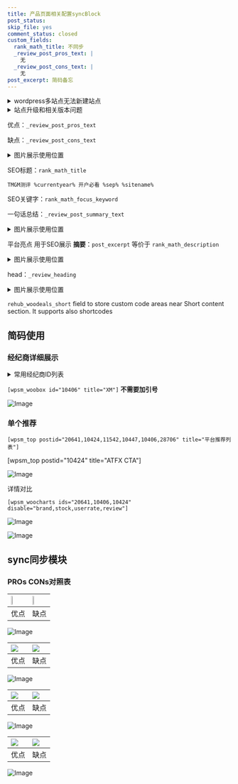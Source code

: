 ```yaml
---
title: 产品页面相关配置syncBlock
post_status: 
skip_file: yes
comment_status: closed
custom_fields:
  rank_math_title: 不同步
  _review_post_pros_text: |
    无
  _review_post_cons_text: |
    无
post_excerpt: 简码备忘
---
```

<details><summary>wordpress多站点无法新建站点</summary>

<li>和报错需要清理cookies一样的原因</li>
<li>wp-config.php里面<code>define( 'SUBDOMAIN_INSTALL', false );//子域名安装</code></li>
<li>新建子站点是用<code>define( 'SUBDOMAIN_INSTALL', true);//子域名安装</code> 完成以后，改成<code>false</code></li>
</details>

<details><summary>站点升级和相关版本问题</summary>

<p>wordpress：5.9.9
woocommerce：7.5.1
出现问题的地方：主题选项里面>><strong>Product layout >>compact style</strong></p>
<p>如何出现没有用过的字段 导致无法保存。先导出配置 然后进行修改，后面再次恢复即可。</p>
<p>出现部分字段无法显示时，需要返回默认布局后，对产品进行保存就好了。</p>
<p></p>
</details>

优点：`_review_post_pros_text`

缺点：`_review_post_cons_text`

<details><summary>图片展示使用位置</summary>

<img src="https://prod-files-secure.s3.us-west-2.amazonaws.com/39ed1227-6d7d-4570-be36-9ccd4a2c4241/f51d3d83-55d4-4bdf-9604-f37ec77ab556/Untitled.png?X-Amz-Algorithm=AWS4-HMAC-SHA256&X-Amz-Content-Sha256=UNSIGNED-PAYLOAD&X-Amz-Credential=ASIAZI2LB4665EZZFULW%2F20250223%2Fus-west-2%2Fs3%2Faws4_request&X-Amz-Date=20250223T225524Z&X-Amz-Expires=3600&X-Amz-Security-Token=IQoJb3JpZ2luX2VjEOb%2F%2F%2F%2F%2F%2F%2F%2F%2F%2FwEaCXVzLXdlc3QtMiJGMEQCIF5bcExA0dx%2BdXV%2BbYZieYu8%2FR4Bry%2BNkz0du1qXgq03AiA7Suta%2B0gx%2F0f6hmsO5kTPLwc7xI1k1zsUi4gKspaz1Cr%2FAwgfEAAaDDYzNzQyMzE4MzgwNSIMZbUdtgv3MyS0aKFkKtwDHsQ3t%2Bo36Sp%2B%2BzR5iP1xOy6dV8ErvY2fshZlLcoitp2YQUVrDMdjhfI9md4C4%2BYDOsTT6Vv6by6RbPzFzZNXtmxqAvD1bTHkjM%2BYkqt5FoVo3mt9AUACxjXmkP77yRfyEKL%2Fr79pjXxtORxDLmBcPqtbe05VQ04IlpEql5jSzaf90LqzLcZj%2FPTnmmbhs7jo%2BhkBFAx0QAeoU4h5lYpZax9rNkGnzI%2BhDC%2FgTXnPHureBZvfD58FZaJBqE9SA6E0wfhZ%2F70qGqxKFhJ9%2FuDnXhulXIWKkeiuSKj2HDnsmuL2UMf3V5JPebP2ayoZeNC%2BKL1WSkcntLX4QBJjKOG6no%2BWcYIpx8RX3M1CLjwNJTT5bjXNoe8r3kJwdTDu9ocBq4ayqHKArOMLrZVcvUv5zE3Whm5pXqzk1uVeZV7HoKFHgDlbGvyi2zvVhqarOZd%2FmxlYr7FYDataXnILQOehWdWBNaT8vSLUcK2oJJoDDRtA76bPnM9EXmNuB9AVfkbEovx3b9r8rJznOPKIHj3b00vQXQEOLGn2De4qwMXzNuVxi34pF7h8Pq8qryav5YHkFPvo26jEQxzZ2LE30KVBTlKu2wSrHdhQQIX44HuYm5xpYh9ffNJ5xHj4KucwzrTuvQY6pgETfEuNlv3yBGy6lmr7xWyNXK%2FbfiVhPJTbmUFwVrE41bl0gULs%2FnIxXl%2BAXcV%2BXEfVex9yW%2Bkd19bj72k2DFGhkwy7f1ufqq3auCSnWU6mvB7O34fn%2BDMfWhYpZUFqMAzofLFouKQOAiN0zs5eCInylsktmbuU0M%2Fx7gZCcBQxjjyeu0i1kJwrOAOdU6P97D9U72Cy3H7vzpJAaayzZ2E0aEUgxtZc&X-Amz-Signature=2a3fa738daa893ee0dcd93a79df3931e70ede6c6f21df3461f0e96fad9232d2e&X-Amz-SignedHeaders=host&x-id=GetObject" alt="Image">
</details>

SEO标题：`rank_math_title`

`TMGM测评 %currentyear% 开户必看 %sep% %sitename%`

SEO关键字：`rank_math_focus_keyword`

一句话总结：`_review_post_summary_text`

<details><summary>图片展示使用位置</summary>

<img src="https://prod-files-secure.s3.us-west-2.amazonaws.com/39ed1227-6d7d-4570-be36-9ccd4a2c4241/4b96a922-296c-4f4e-8630-d1c870cbce01/Untitled.png?X-Amz-Algorithm=AWS4-HMAC-SHA256&X-Amz-Content-Sha256=UNSIGNED-PAYLOAD&X-Amz-Credential=ASIAZI2LB466TIB5LUQF%2F20250223%2Fus-west-2%2Fs3%2Faws4_request&X-Amz-Date=20250223T225524Z&X-Amz-Expires=3600&X-Amz-Security-Token=IQoJb3JpZ2luX2VjEOX%2F%2F%2F%2F%2F%2F%2F%2F%2F%2FwEaCXVzLXdlc3QtMiJHMEUCIQDH0NwQZ1U9R7DeobyRy4rHB2qQrG3nHqp4xcRLRLVWDQIgZ6lMhLMgnjvWppOtsfhTgOEK7FHra7XIWYJ6CGzWcCgq%2FwMIHhAAGgw2Mzc0MjMxODM4MDUiDE%2FDyYHnYgpaAcScAyrcA2HLPtvGLaLnKMo853QE9H7dmwpijYELhATwWTxopaT4QsUG%2FwZjP7rOv8SNZDr9TEPTg78L8lPnEXe3WFC5oHcfYUNzWjsjQ2QOzybJtqAbJvP%2BHWbKbvRZag%2FElsAF5ifDvKVR%2BtblS9b5%2BO6CGTehELF%2FPa%2BYtuvnzwfUSJH5Hm8BG83gRzaUSlu9rw3kk%2FumQ2bMg7Aa3%2FgpeCoIhv3qSE%2BeuQ6orLajn93IzhdEsqZCfFh%2Fr2Erk4mfIN7UQ6jk37TvVkkOLgLXZT%2Bgk9UDjvQT%2BGdTMcznR7Zsww%2F64AfhSU%2BTs2XM9OrkB6R2sPto5aIXinrdamX3KRZyS%2Ft9FbRCchW%2B0gayovfNYUMIkNW7I2IRuLIhA9zTlKS2qBR2PVTUmCqKycn%2BuPiAXsar%2FqVZ8mnUwgsMTANDJ%2F6Q8bvL67hnPpSnS3sACfg8oH4piU8xNNJBCe%2FQIrJqkIYUQyfMcNdpMXNvKqUNMXPUnYiqVsUZ%2FTCo7%2Fpw4O9MaV6n1vBHICe%2FJ1kC5cfCcosPgIVtEtbYWfLv0RfVa1JW0%2FJSzic%2FDOjowot2O2SuqDj0%2FRRrNCqYjXicWRliP3VTwhxR81Hntj8l%2B1keckqosU7A7GIQmhLSl2iWMJCY7r0GOqUBG7k7AA2lAsVUoW92e%2F1DArrIfSFRcsF6KVOV14PFov6q2AUjj4FQO9Ow6K8Wib1KK%2FPhG2XtuxqHWCAppNiESiLEkwa7t8zRvQzqjRx6MAp53CsVbR9TnQXZNUv4RVpcLwJmsqgj7n3nlX0dKchzU8TUM2iahWP3RNESmq7YFa9T9sHw3awaWvIKmBTCh%2FSxWFQ7S8wZlJPfcPdOuswsas0SSX0T&X-Amz-Signature=28e63e206e2d022a9f421f379ee62e2b01226dafdd908a16c40e1723fb284813&X-Amz-SignedHeaders=host&x-id=GetObject" alt="Image">
</details>

平台亮点 用于SEO展示 **摘要**：`post_excerpt`  等价于 `rank_math_description`

<details><summary>图片展示使用位置</summary>

<img src="https://prod-files-secure.s3.us-west-2.amazonaws.com/39ed1227-6d7d-4570-be36-9ccd4a2c4241/1ee11f63-b60a-4dfe-a7a7-d58ff23b5d88/Untitled.png?X-Amz-Algorithm=AWS4-HMAC-SHA256&X-Amz-Content-Sha256=UNSIGNED-PAYLOAD&X-Amz-Credential=ASIAZI2LB4662BMR5DQC%2F20250223%2Fus-west-2%2Fs3%2Faws4_request&X-Amz-Date=20250223T225525Z&X-Amz-Expires=3600&X-Amz-Security-Token=IQoJb3JpZ2luX2VjEOb%2F%2F%2F%2F%2F%2F%2F%2F%2F%2FwEaCXVzLXdlc3QtMiJHMEUCIQDhgrxUdiGWUBYyXQTynvscbRpb63DD4VXYWfWu1z5bxQIgDnqHdYEhDOFmqyATXsttvFpdnjZTw3hNP1tXdIniiJ0q%2FwMIHxAAGgw2Mzc0MjMxODM4MDUiDNryuf4IEEOwbe5elyrcAy6zZupG0%2BHtS7oOlhftAj76n07pF%2BqhEp7N0HB%2FWbsM40xlSIHi9a4%2FlGVqoQv1cSlqQAiGkViCs4srGn4aBJSbApRzDliQjH%2BnYvtGhRPcf941Ny6ZH8%2BDEsS1IARNGTRY%2BAuLSBSkQpVaCuRvQvj%2BXVvQnJlfqKBw%2FmY7ayKKmEAT9iDiwlEsuDmm4iVB6kL6hhFltWH93EgW%2B5mHe0mLchSHkqs%2F1aOF5du9g1i5edYI15RzusxjfWr%2F4AlKendzzA6OifClVtKEWMMQECbo%2FVAo0%2FvF38E5RGUlUpq9%2FJIT1gQKL35BLOz89TvU6vaEEY6zUdJBdB7qAUG9jzuFNYigY9dfsHm53QxqfniEK6FOrvc0TI23qBdp92RoLc898D9smFAiw%2F%2FcF9mCNKMozEih%2FyGd2v2ZLsJZ4fCWIiRnZPiw%2Fjkhd0%2FFMoRzdTtstMWFxkqXU4hxJpYECfMnjba9jUUHzAvhgGmaxUjcTt2%2FArlV%2BM2kRZVEk0kXOCdcRfmMv429AzsoH4CLOnnMfTa7wb95KPXCpIdgFAM5WliezTYDO1AIY8JvA95mfN24wFkREntPtIgabXdsgw7MYa66pyoJ83GF1cszfpIVQ4k6Lps2U3uYuu0AMISy7r0GOqUBHPz5%2F1CQpZL%2FJBjw9HIuHcZ1%2FePbdM6JOXDbF2oROAV11CNtVIX77YG%2Bu%2B9jlDVQ1LxkxE%2Fb0yShazT0hdxGEWtdDmt9yEY%2BadbYTV87r11%2FV4qR1mREWtieydw63evRS0R8NEYeZwhlI8bdqjBSbCIuolWpYd5Ws1RZZucBl0EMqxohDbyniyg7Uls%2F4SrFsH3HjkXs%2B2uxMyQlHYW51P20po0T&X-Amz-Signature=56881e2b65a8e6622e97a20975edfe7a474b4ce7eef22d9978c72c08a4ffae39&X-Amz-SignedHeaders=host&x-id=GetObject" alt="Image">
<img src="https://prod-files-secure.s3.us-west-2.amazonaws.com/39ed1227-6d7d-4570-be36-9ccd4a2c4241/ad4118b5-78d8-4fbe-801e-3b29b5d99c01/Untitled.png?X-Amz-Algorithm=AWS4-HMAC-SHA256&X-Amz-Content-Sha256=UNSIGNED-PAYLOAD&X-Amz-Credential=ASIAZI2LB4662BMR5DQC%2F20250223%2Fus-west-2%2Fs3%2Faws4_request&X-Amz-Date=20250223T225525Z&X-Amz-Expires=3600&X-Amz-Security-Token=IQoJb3JpZ2luX2VjEOb%2F%2F%2F%2F%2F%2F%2F%2F%2F%2FwEaCXVzLXdlc3QtMiJHMEUCIQDhgrxUdiGWUBYyXQTynvscbRpb63DD4VXYWfWu1z5bxQIgDnqHdYEhDOFmqyATXsttvFpdnjZTw3hNP1tXdIniiJ0q%2FwMIHxAAGgw2Mzc0MjMxODM4MDUiDNryuf4IEEOwbe5elyrcAy6zZupG0%2BHtS7oOlhftAj76n07pF%2BqhEp7N0HB%2FWbsM40xlSIHi9a4%2FlGVqoQv1cSlqQAiGkViCs4srGn4aBJSbApRzDliQjH%2BnYvtGhRPcf941Ny6ZH8%2BDEsS1IARNGTRY%2BAuLSBSkQpVaCuRvQvj%2BXVvQnJlfqKBw%2FmY7ayKKmEAT9iDiwlEsuDmm4iVB6kL6hhFltWH93EgW%2B5mHe0mLchSHkqs%2F1aOF5du9g1i5edYI15RzusxjfWr%2F4AlKendzzA6OifClVtKEWMMQECbo%2FVAo0%2FvF38E5RGUlUpq9%2FJIT1gQKL35BLOz89TvU6vaEEY6zUdJBdB7qAUG9jzuFNYigY9dfsHm53QxqfniEK6FOrvc0TI23qBdp92RoLc898D9smFAiw%2F%2FcF9mCNKMozEih%2FyGd2v2ZLsJZ4fCWIiRnZPiw%2Fjkhd0%2FFMoRzdTtstMWFxkqXU4hxJpYECfMnjba9jUUHzAvhgGmaxUjcTt2%2FArlV%2BM2kRZVEk0kXOCdcRfmMv429AzsoH4CLOnnMfTa7wb95KPXCpIdgFAM5WliezTYDO1AIY8JvA95mfN24wFkREntPtIgabXdsgw7MYa66pyoJ83GF1cszfpIVQ4k6Lps2U3uYuu0AMISy7r0GOqUBHPz5%2F1CQpZL%2FJBjw9HIuHcZ1%2FePbdM6JOXDbF2oROAV11CNtVIX77YG%2Bu%2B9jlDVQ1LxkxE%2Fb0yShazT0hdxGEWtdDmt9yEY%2BadbYTV87r11%2FV4qR1mREWtieydw63evRS0R8NEYeZwhlI8bdqjBSbCIuolWpYd5Ws1RZZucBl0EMqxohDbyniyg7Uls%2F4SrFsH3HjkXs%2B2uxMyQlHYW51P20po0T&X-Amz-Signature=fe551bf0a39b5ecbf05c69843c24256dfe166974b38e1ef4a10bb1c15f745e12&X-Amz-SignedHeaders=host&x-id=GetObject" alt="Image">
<img src="https://prod-files-secure.s3.us-west-2.amazonaws.com/39ed1227-6d7d-4570-be36-9ccd4a2c4241/a38cf7c9-a79c-4b64-9e94-13589fe0758b/Untitled.png?X-Amz-Algorithm=AWS4-HMAC-SHA256&X-Amz-Content-Sha256=UNSIGNED-PAYLOAD&X-Amz-Credential=ASIAZI2LB4662BMR5DQC%2F20250223%2Fus-west-2%2Fs3%2Faws4_request&X-Amz-Date=20250223T225525Z&X-Amz-Expires=3600&X-Amz-Security-Token=IQoJb3JpZ2luX2VjEOb%2F%2F%2F%2F%2F%2F%2F%2F%2F%2FwEaCXVzLXdlc3QtMiJHMEUCIQDhgrxUdiGWUBYyXQTynvscbRpb63DD4VXYWfWu1z5bxQIgDnqHdYEhDOFmqyATXsttvFpdnjZTw3hNP1tXdIniiJ0q%2FwMIHxAAGgw2Mzc0MjMxODM4MDUiDNryuf4IEEOwbe5elyrcAy6zZupG0%2BHtS7oOlhftAj76n07pF%2BqhEp7N0HB%2FWbsM40xlSIHi9a4%2FlGVqoQv1cSlqQAiGkViCs4srGn4aBJSbApRzDliQjH%2BnYvtGhRPcf941Ny6ZH8%2BDEsS1IARNGTRY%2BAuLSBSkQpVaCuRvQvj%2BXVvQnJlfqKBw%2FmY7ayKKmEAT9iDiwlEsuDmm4iVB6kL6hhFltWH93EgW%2B5mHe0mLchSHkqs%2F1aOF5du9g1i5edYI15RzusxjfWr%2F4AlKendzzA6OifClVtKEWMMQECbo%2FVAo0%2FvF38E5RGUlUpq9%2FJIT1gQKL35BLOz89TvU6vaEEY6zUdJBdB7qAUG9jzuFNYigY9dfsHm53QxqfniEK6FOrvc0TI23qBdp92RoLc898D9smFAiw%2F%2FcF9mCNKMozEih%2FyGd2v2ZLsJZ4fCWIiRnZPiw%2Fjkhd0%2FFMoRzdTtstMWFxkqXU4hxJpYECfMnjba9jUUHzAvhgGmaxUjcTt2%2FArlV%2BM2kRZVEk0kXOCdcRfmMv429AzsoH4CLOnnMfTa7wb95KPXCpIdgFAM5WliezTYDO1AIY8JvA95mfN24wFkREntPtIgabXdsgw7MYa66pyoJ83GF1cszfpIVQ4k6Lps2U3uYuu0AMISy7r0GOqUBHPz5%2F1CQpZL%2FJBjw9HIuHcZ1%2FePbdM6JOXDbF2oROAV11CNtVIX77YG%2Bu%2B9jlDVQ1LxkxE%2Fb0yShazT0hdxGEWtdDmt9yEY%2BadbYTV87r11%2FV4qR1mREWtieydw63evRS0R8NEYeZwhlI8bdqjBSbCIuolWpYd5Ws1RZZucBl0EMqxohDbyniyg7Uls%2F4SrFsH3HjkXs%2B2uxMyQlHYW51P20po0T&X-Amz-Signature=60df191cf6fffc49e02a95a648e11440716db811cb485a23e46408a7517ccd37&X-Amz-SignedHeaders=host&x-id=GetObject" alt="Image">
<img src="https://prod-files-secure.s3.us-west-2.amazonaws.com/39ed1227-6d7d-4570-be36-9ccd4a2c4241/7da6fc1e-d2ac-42ae-8c75-cb5749aa18f6/Untitled.png?X-Amz-Algorithm=AWS4-HMAC-SHA256&X-Amz-Content-Sha256=UNSIGNED-PAYLOAD&X-Amz-Credential=ASIAZI2LB4662BMR5DQC%2F20250223%2Fus-west-2%2Fs3%2Faws4_request&X-Amz-Date=20250223T225525Z&X-Amz-Expires=3600&X-Amz-Security-Token=IQoJb3JpZ2luX2VjEOb%2F%2F%2F%2F%2F%2F%2F%2F%2F%2FwEaCXVzLXdlc3QtMiJHMEUCIQDhgrxUdiGWUBYyXQTynvscbRpb63DD4VXYWfWu1z5bxQIgDnqHdYEhDOFmqyATXsttvFpdnjZTw3hNP1tXdIniiJ0q%2FwMIHxAAGgw2Mzc0MjMxODM4MDUiDNryuf4IEEOwbe5elyrcAy6zZupG0%2BHtS7oOlhftAj76n07pF%2BqhEp7N0HB%2FWbsM40xlSIHi9a4%2FlGVqoQv1cSlqQAiGkViCs4srGn4aBJSbApRzDliQjH%2BnYvtGhRPcf941Ny6ZH8%2BDEsS1IARNGTRY%2BAuLSBSkQpVaCuRvQvj%2BXVvQnJlfqKBw%2FmY7ayKKmEAT9iDiwlEsuDmm4iVB6kL6hhFltWH93EgW%2B5mHe0mLchSHkqs%2F1aOF5du9g1i5edYI15RzusxjfWr%2F4AlKendzzA6OifClVtKEWMMQECbo%2FVAo0%2FvF38E5RGUlUpq9%2FJIT1gQKL35BLOz89TvU6vaEEY6zUdJBdB7qAUG9jzuFNYigY9dfsHm53QxqfniEK6FOrvc0TI23qBdp92RoLc898D9smFAiw%2F%2FcF9mCNKMozEih%2FyGd2v2ZLsJZ4fCWIiRnZPiw%2Fjkhd0%2FFMoRzdTtstMWFxkqXU4hxJpYECfMnjba9jUUHzAvhgGmaxUjcTt2%2FArlV%2BM2kRZVEk0kXOCdcRfmMv429AzsoH4CLOnnMfTa7wb95KPXCpIdgFAM5WliezTYDO1AIY8JvA95mfN24wFkREntPtIgabXdsgw7MYa66pyoJ83GF1cszfpIVQ4k6Lps2U3uYuu0AMISy7r0GOqUBHPz5%2F1CQpZL%2FJBjw9HIuHcZ1%2FePbdM6JOXDbF2oROAV11CNtVIX77YG%2Bu%2B9jlDVQ1LxkxE%2Fb0yShazT0hdxGEWtdDmt9yEY%2BadbYTV87r11%2FV4qR1mREWtieydw63evRS0R8NEYeZwhlI8bdqjBSbCIuolWpYd5Ws1RZZucBl0EMqxohDbyniyg7Uls%2F4SrFsH3HjkXs%2B2uxMyQlHYW51P20po0T&X-Amz-Signature=6ccb2e790b90966991be0a175182a8b620d0f2f6937f673d6770ff5799e86f5a&X-Amz-SignedHeaders=host&x-id=GetObject" alt="Image">
<img src="https://prod-files-secure.s3.us-west-2.amazonaws.com/39ed1227-6d7d-4570-be36-9ccd4a2c4241/7e97f40a-eaee-47f5-b2f9-475f96808fa7/Untitled.png?X-Amz-Algorithm=AWS4-HMAC-SHA256&X-Amz-Content-Sha256=UNSIGNED-PAYLOAD&X-Amz-Credential=ASIAZI2LB4662BMR5DQC%2F20250223%2Fus-west-2%2Fs3%2Faws4_request&X-Amz-Date=20250223T225525Z&X-Amz-Expires=3600&X-Amz-Security-Token=IQoJb3JpZ2luX2VjEOb%2F%2F%2F%2F%2F%2F%2F%2F%2F%2FwEaCXVzLXdlc3QtMiJHMEUCIQDhgrxUdiGWUBYyXQTynvscbRpb63DD4VXYWfWu1z5bxQIgDnqHdYEhDOFmqyATXsttvFpdnjZTw3hNP1tXdIniiJ0q%2FwMIHxAAGgw2Mzc0MjMxODM4MDUiDNryuf4IEEOwbe5elyrcAy6zZupG0%2BHtS7oOlhftAj76n07pF%2BqhEp7N0HB%2FWbsM40xlSIHi9a4%2FlGVqoQv1cSlqQAiGkViCs4srGn4aBJSbApRzDliQjH%2BnYvtGhRPcf941Ny6ZH8%2BDEsS1IARNGTRY%2BAuLSBSkQpVaCuRvQvj%2BXVvQnJlfqKBw%2FmY7ayKKmEAT9iDiwlEsuDmm4iVB6kL6hhFltWH93EgW%2B5mHe0mLchSHkqs%2F1aOF5du9g1i5edYI15RzusxjfWr%2F4AlKendzzA6OifClVtKEWMMQECbo%2FVAo0%2FvF38E5RGUlUpq9%2FJIT1gQKL35BLOz89TvU6vaEEY6zUdJBdB7qAUG9jzuFNYigY9dfsHm53QxqfniEK6FOrvc0TI23qBdp92RoLc898D9smFAiw%2F%2FcF9mCNKMozEih%2FyGd2v2ZLsJZ4fCWIiRnZPiw%2Fjkhd0%2FFMoRzdTtstMWFxkqXU4hxJpYECfMnjba9jUUHzAvhgGmaxUjcTt2%2FArlV%2BM2kRZVEk0kXOCdcRfmMv429AzsoH4CLOnnMfTa7wb95KPXCpIdgFAM5WliezTYDO1AIY8JvA95mfN24wFkREntPtIgabXdsgw7MYa66pyoJ83GF1cszfpIVQ4k6Lps2U3uYuu0AMISy7r0GOqUBHPz5%2F1CQpZL%2FJBjw9HIuHcZ1%2FePbdM6JOXDbF2oROAV11CNtVIX77YG%2Bu%2B9jlDVQ1LxkxE%2Fb0yShazT0hdxGEWtdDmt9yEY%2BadbYTV87r11%2FV4qR1mREWtieydw63evRS0R8NEYeZwhlI8bdqjBSbCIuolWpYd5Ws1RZZucBl0EMqxohDbyniyg7Uls%2F4SrFsH3HjkXs%2B2uxMyQlHYW51P20po0T&X-Amz-Signature=e0a970388c1d9da06469c7ee6b5ddf36e37196ad1ce117acb14fe7cc08262cbb&X-Amz-SignedHeaders=host&x-id=GetObject" alt="Image">
</details>

head：`_review_heading`

<details><summary>图片展示使用位置</summary>

<img src="https://prod-files-secure.s3.us-west-2.amazonaws.com/39ed1227-6d7d-4570-be36-9ccd4a2c4241/3a4650ad-9887-415c-889a-edd51fa54f27/Untitled.png?X-Amz-Algorithm=AWS4-HMAC-SHA256&X-Amz-Content-Sha256=UNSIGNED-PAYLOAD&X-Amz-Credential=ASIAZI2LB46662SFYVBD%2F20250223%2Fus-west-2%2Fs3%2Faws4_request&X-Amz-Date=20250223T225525Z&X-Amz-Expires=3600&X-Amz-Security-Token=IQoJb3JpZ2luX2VjEOb%2F%2F%2F%2F%2F%2F%2F%2F%2F%2FwEaCXVzLXdlc3QtMiJHMEUCIQCTZp5bzfwX4Gjxey%2B3w3XCoakT2dK4MNJ4VIb0ZGtXGAIgXEj182%2BOfxhfodyIzhiq9NlGOGnBquoaGFx76lE%2B6ooq%2FwMIHxAAGgw2Mzc0MjMxODM4MDUiDBxyCAwUcXn2BK1S3ircA0BJJAMPZKyiqIc8c8re7jposl6bq7beu%2FLgLh1mNpvx8eexYSgkz6BtVwRa9evwPKR1wuGAeh1OE%2FbUI31oq3Os2F3oHkPebAIHz%2Btpg%2ByOgvelG1hbtNc9HZ%2Fnafm3NlJt4KhDsqX5fHmFoKt1xSrXOllvLLmxvkadvMx5QYSGXQgwYUuZF2Gzm6CNvWyzKCsiLFKK48TPrlv1PWbXZpFTI2xMub3J5fghp2mAb0t4rnq6INJ5FuFlVqYK%2FGDV9jmVLSBF3ouBLV1xME1Xj6N1pOPGrcQ2FXnulk0NoGjiU4XOc1Z3GqoeZzYR23XbGiJZdce5Jz8anzgiqu9YtkCJsG5gBGDjykk6RDCgohIVu%2BjVZxNYiAuUe8td4VFrBpdCU0kKE6xvKNdG3UUqk714xq9BTPMwxkU1aQKPxKgdeKw2GamWvMzk4ZrzaTEKV7eEOpTxD0PiuLFTwllHJ5SL9idOurIYWsnV2HVXcDsFj%2BVSOy2S4HIPr6kxmtRX8Fjs8AEiwTkfd7SQBtVgUxjqDgw087OCCf%2FWHRExeSDeajAlyhGfzSpVYKLuAfTUtEkYtJjG7red7gS6U7M%2FFXhPNCvh%2Fa5ykr4lt5rvBu%2BveXu8%2FE1hHEXTAseGMIqx7r0GOqUBvVTEIzUJg4QyV9A0i8jPgqc%2F27MvhAwKQNZhPtvo6bfP1GQLF0GQ7CbAiqeMu3%2Fw3Et9IYGMD2o9HNrh%2BP9R%2Fbu2d32e%2FQ4h%2F9pbLVAfHVDWB%2F6Lv%2FBj6zEX2%2BhxXB0L0JDyJGmF4eMF4kOz10U6h0A2P2LrNQcmZ8mWY1215pWYXaJa583MV6ic5wwM1%2FD4fJaQHLGDejXDVj4oRAykYZAeCCHf&X-Amz-Signature=8c6441a851fa0dad09a9193cc4851cdd864ce9e4627185bfdbbbf8bb0871eb42&X-Amz-SignedHeaders=host&x-id=GetObject" alt="Image">
</details>

`rehub_woodeals_short`	field to store custom code areas near Short content section. It supports also shortcodes



## 简码使用

### 经纪商详细展示

<details><summary>常用经纪商ID列表</summary>

<pre><code class="php">嘉盛 ===> 20641  [wpsm_woobox id="20641" title="嘉盛"]
易信easymarkets ===> 11542  [wpsm_woobox id="11542" title="易信easymarkets"]
ATFX外汇 ===> 10424  [wpsm_woobox id="10424" title="ATFX"]
XM ===> 10406  [wpsm_woobox id="10406" title="XM"]
TMGM ===> 29622  [wpsm_woobox id="29622" title="TMGM"]
HYCM ===> 10447  [wpsm_woobox id="10447" title="HYCM"]
fpmarkets澳福外汇 ===> 20639  [wpsm_woobox id="20639" title="fpmarkets澳福外汇"]</code></pre>
</details>

`[wpsm_woobox id="10406" title="XM"]` **不需要加引号**

![Image](https://prod-files-secure.s3.us-west-2.amazonaws.com/39ed1227-6d7d-4570-be36-9ccd4a2c4241/4f898f9d-0fa7-4e43-acd3-ac6bc7be575a/Untitled.png?X-Amz-Algorithm=AWS4-HMAC-SHA256&X-Amz-Content-Sha256=UNSIGNED-PAYLOAD&X-Amz-Credential=ASIAZI2LB466S6NSHK26%2F20250223%2Fus-west-2%2Fs3%2Faws4_request&X-Amz-Date=20250223T225523Z&X-Amz-Expires=3600&X-Amz-Security-Token=IQoJb3JpZ2luX2VjEOb%2F%2F%2F%2F%2F%2F%2F%2F%2F%2FwEaCXVzLXdlc3QtMiJHMEUCIQCSa%2Fs7O7R%2FjdzlGQWsrGVQy9G2fThmo23YPLTpvOg%2FXAIgEY3SeeAvxqrh3I1pCL5W0Inq8lRzlTco66jc80N2zu8q%2FwMIHxAAGgw2Mzc0MjMxODM4MDUiDJnQIAOCs7LCI6GT0ircA%2BdORGR7tUUMK3HVE4mhW1NOrkW0JL%2F5BZqznwMMIz3LcWJZ9jaqqs%2BWzgtvlCwWojpXLi70hEB8Fo51PAGROMIaxo%2BIIdQfGlpZGQcwJ2t7SIiS01WLTNWwYEghnTugH53RYWibp0m1osvb3yHsUtzvZVCbA524FrqfU7Mz%2FteZLtlEZ49gBoKdgkrtFOAbMdvKiXx%2BAU%2F5QrondMxyzF65yyfVPbHqoi7XG4FORLLiiQ13aROrEKRnev2CZNoy2SIUW8tnO4Lzisyu7fXIcoBzHnaTKOTg5D8ry9wmtpnDOOBA2tS1EeGZBdv6QWfmWky0ZYWcQL6DzEIssyvmRh4jTiiT48naav9qAAcuONoILRDX14A2eZX3jEcNccjCt0C1MV%2FTTyUKaiQgij0FrmATOkS4a5YAI8%2FtSijfdmLEQDGq5tKxKQPv04bbXD13ZhZAf7ToEZVNwHZzXxVPz9qjf7ypX7g8vbb9kdhTtJYGiaXLBpIPJjfkzjOIxUDu1HsKDoSDpngNB%2FfqgI7aZAk7A032cbHJrb4h%2Bjuf2zsIS7Sa9%2FtWS%2BN2bhhHAc9UuQx7nsT3TeDAs3jRT6ImW9ICUGxFqK6S1MnTYVTAuxugqWLX9dntmQESPvujMPOm7r0GOqUBeVdlff%2B%2BEe%2BJemBuMoXhFRhZ8rdQe1tHJw9s%2BH1OIBUAwI7flvzWhB%2BeLw82dBaxEAsAUOmKorrFXLOnySXBwZLHncLFurg6WPulslKKEYSVZwq5pTWKLkrtWgnADodcmq645jsTe%2BkFrJZu74lWzuMxNO%2BQHPVc7fILof5222VR5%2FCMbcycd0spVcuWy95ukzArHMOKvVaycXH8Qzi9IJd5NETS&X-Amz-Signature=05cba9914f2bde0a245885ad50fa2eebae0e035b78fb9b06919651d431c51597&X-Amz-SignedHeaders=host&x-id=GetObject)

### 单个推荐
`[wpsm_top postid="20641,10424,11542,10447,10406,28706" title="平台推荐列表"]`

[wpsm_top postid="10424" title="ATFX CTA"]

![Image](https://prod-files-secure.s3.us-west-2.amazonaws.com/39ed1227-6d7d-4570-be36-9ccd4a2c4241/5ac620dc-51a8-48b6-b55d-91f47299193c/Untitled.png?X-Amz-Algorithm=AWS4-HMAC-SHA256&X-Amz-Content-Sha256=UNSIGNED-PAYLOAD&X-Amz-Credential=ASIAZI2LB466S6NSHK26%2F20250223%2Fus-west-2%2Fs3%2Faws4_request&X-Amz-Date=20250223T225523Z&X-Amz-Expires=3600&X-Amz-Security-Token=IQoJb3JpZ2luX2VjEOb%2F%2F%2F%2F%2F%2F%2F%2F%2F%2FwEaCXVzLXdlc3QtMiJHMEUCIQCSa%2Fs7O7R%2FjdzlGQWsrGVQy9G2fThmo23YPLTpvOg%2FXAIgEY3SeeAvxqrh3I1pCL5W0Inq8lRzlTco66jc80N2zu8q%2FwMIHxAAGgw2Mzc0MjMxODM4MDUiDJnQIAOCs7LCI6GT0ircA%2BdORGR7tUUMK3HVE4mhW1NOrkW0JL%2F5BZqznwMMIz3LcWJZ9jaqqs%2BWzgtvlCwWojpXLi70hEB8Fo51PAGROMIaxo%2BIIdQfGlpZGQcwJ2t7SIiS01WLTNWwYEghnTugH53RYWibp0m1osvb3yHsUtzvZVCbA524FrqfU7Mz%2FteZLtlEZ49gBoKdgkrtFOAbMdvKiXx%2BAU%2F5QrondMxyzF65yyfVPbHqoi7XG4FORLLiiQ13aROrEKRnev2CZNoy2SIUW8tnO4Lzisyu7fXIcoBzHnaTKOTg5D8ry9wmtpnDOOBA2tS1EeGZBdv6QWfmWky0ZYWcQL6DzEIssyvmRh4jTiiT48naav9qAAcuONoILRDX14A2eZX3jEcNccjCt0C1MV%2FTTyUKaiQgij0FrmATOkS4a5YAI8%2FtSijfdmLEQDGq5tKxKQPv04bbXD13ZhZAf7ToEZVNwHZzXxVPz9qjf7ypX7g8vbb9kdhTtJYGiaXLBpIPJjfkzjOIxUDu1HsKDoSDpngNB%2FfqgI7aZAk7A032cbHJrb4h%2Bjuf2zsIS7Sa9%2FtWS%2BN2bhhHAc9UuQx7nsT3TeDAs3jRT6ImW9ICUGxFqK6S1MnTYVTAuxugqWLX9dntmQESPvujMPOm7r0GOqUBeVdlff%2B%2BEe%2BJemBuMoXhFRhZ8rdQe1tHJw9s%2BH1OIBUAwI7flvzWhB%2BeLw82dBaxEAsAUOmKorrFXLOnySXBwZLHncLFurg6WPulslKKEYSVZwq5pTWKLkrtWgnADodcmq645jsTe%2BkFrJZu74lWzuMxNO%2BQHPVc7fILof5222VR5%2FCMbcycd0spVcuWy95ukzArHMOKvVaycXH8Qzi9IJd5NETS&X-Amz-Signature=2beb7347653b3cbfbb158b6284cb02d0c9f7c76feb19321ed4267ac5ed6e5980&X-Amz-SignedHeaders=host&x-id=GetObject)

详情对比

`[wpsm_woocharts ids="20641,10406,10424" disable="brand,stock,userrate,review"]`

![Image](https://prod-files-secure.s3.us-west-2.amazonaws.com/39ed1227-6d7d-4570-be36-9ccd4a2c4241/bf3ba45f-b9f3-4295-8aef-b4a495fd25f4/Untitled.png?X-Amz-Algorithm=AWS4-HMAC-SHA256&X-Amz-Content-Sha256=UNSIGNED-PAYLOAD&X-Amz-Credential=ASIAZI2LB466S6NSHK26%2F20250223%2Fus-west-2%2Fs3%2Faws4_request&X-Amz-Date=20250223T225523Z&X-Amz-Expires=3600&X-Amz-Security-Token=IQoJb3JpZ2luX2VjEOb%2F%2F%2F%2F%2F%2F%2F%2F%2F%2FwEaCXVzLXdlc3QtMiJHMEUCIQCSa%2Fs7O7R%2FjdzlGQWsrGVQy9G2fThmo23YPLTpvOg%2FXAIgEY3SeeAvxqrh3I1pCL5W0Inq8lRzlTco66jc80N2zu8q%2FwMIHxAAGgw2Mzc0MjMxODM4MDUiDJnQIAOCs7LCI6GT0ircA%2BdORGR7tUUMK3HVE4mhW1NOrkW0JL%2F5BZqznwMMIz3LcWJZ9jaqqs%2BWzgtvlCwWojpXLi70hEB8Fo51PAGROMIaxo%2BIIdQfGlpZGQcwJ2t7SIiS01WLTNWwYEghnTugH53RYWibp0m1osvb3yHsUtzvZVCbA524FrqfU7Mz%2FteZLtlEZ49gBoKdgkrtFOAbMdvKiXx%2BAU%2F5QrondMxyzF65yyfVPbHqoi7XG4FORLLiiQ13aROrEKRnev2CZNoy2SIUW8tnO4Lzisyu7fXIcoBzHnaTKOTg5D8ry9wmtpnDOOBA2tS1EeGZBdv6QWfmWky0ZYWcQL6DzEIssyvmRh4jTiiT48naav9qAAcuONoILRDX14A2eZX3jEcNccjCt0C1MV%2FTTyUKaiQgij0FrmATOkS4a5YAI8%2FtSijfdmLEQDGq5tKxKQPv04bbXD13ZhZAf7ToEZVNwHZzXxVPz9qjf7ypX7g8vbb9kdhTtJYGiaXLBpIPJjfkzjOIxUDu1HsKDoSDpngNB%2FfqgI7aZAk7A032cbHJrb4h%2Bjuf2zsIS7Sa9%2FtWS%2BN2bhhHAc9UuQx7nsT3TeDAs3jRT6ImW9ICUGxFqK6S1MnTYVTAuxugqWLX9dntmQESPvujMPOm7r0GOqUBeVdlff%2B%2BEe%2BJemBuMoXhFRhZ8rdQe1tHJw9s%2BH1OIBUAwI7flvzWhB%2BeLw82dBaxEAsAUOmKorrFXLOnySXBwZLHncLFurg6WPulslKKEYSVZwq5pTWKLkrtWgnADodcmq645jsTe%2BkFrJZu74lWzuMxNO%2BQHPVc7fILof5222VR5%2FCMbcycd0spVcuWy95ukzArHMOKvVaycXH8Qzi9IJd5NETS&X-Amz-Signature=50834530ac925f6f1e3f02ff3796d38d9a8dc2ce08fc02e959551cf31b39fbb0&X-Amz-SignedHeaders=host&x-id=GetObject)

![Image](https://prod-files-secure.s3.us-west-2.amazonaws.com/39ed1227-6d7d-4570-be36-9ccd4a2c4241/30bc56ef-f383-4b48-9768-2ebc9e436ec0/Untitled.png?X-Amz-Algorithm=AWS4-HMAC-SHA256&X-Amz-Content-Sha256=UNSIGNED-PAYLOAD&X-Amz-Credential=ASIAZI2LB466S6NSHK26%2F20250223%2Fus-west-2%2Fs3%2Faws4_request&X-Amz-Date=20250223T225523Z&X-Amz-Expires=3600&X-Amz-Security-Token=IQoJb3JpZ2luX2VjEOb%2F%2F%2F%2F%2F%2F%2F%2F%2F%2FwEaCXVzLXdlc3QtMiJHMEUCIQCSa%2Fs7O7R%2FjdzlGQWsrGVQy9G2fThmo23YPLTpvOg%2FXAIgEY3SeeAvxqrh3I1pCL5W0Inq8lRzlTco66jc80N2zu8q%2FwMIHxAAGgw2Mzc0MjMxODM4MDUiDJnQIAOCs7LCI6GT0ircA%2BdORGR7tUUMK3HVE4mhW1NOrkW0JL%2F5BZqznwMMIz3LcWJZ9jaqqs%2BWzgtvlCwWojpXLi70hEB8Fo51PAGROMIaxo%2BIIdQfGlpZGQcwJ2t7SIiS01WLTNWwYEghnTugH53RYWibp0m1osvb3yHsUtzvZVCbA524FrqfU7Mz%2FteZLtlEZ49gBoKdgkrtFOAbMdvKiXx%2BAU%2F5QrondMxyzF65yyfVPbHqoi7XG4FORLLiiQ13aROrEKRnev2CZNoy2SIUW8tnO4Lzisyu7fXIcoBzHnaTKOTg5D8ry9wmtpnDOOBA2tS1EeGZBdv6QWfmWky0ZYWcQL6DzEIssyvmRh4jTiiT48naav9qAAcuONoILRDX14A2eZX3jEcNccjCt0C1MV%2FTTyUKaiQgij0FrmATOkS4a5YAI8%2FtSijfdmLEQDGq5tKxKQPv04bbXD13ZhZAf7ToEZVNwHZzXxVPz9qjf7ypX7g8vbb9kdhTtJYGiaXLBpIPJjfkzjOIxUDu1HsKDoSDpngNB%2FfqgI7aZAk7A032cbHJrb4h%2Bjuf2zsIS7Sa9%2FtWS%2BN2bhhHAc9UuQx7nsT3TeDAs3jRT6ImW9ICUGxFqK6S1MnTYVTAuxugqWLX9dntmQESPvujMPOm7r0GOqUBeVdlff%2B%2BEe%2BJemBuMoXhFRhZ8rdQe1tHJw9s%2BH1OIBUAwI7flvzWhB%2BeLw82dBaxEAsAUOmKorrFXLOnySXBwZLHncLFurg6WPulslKKEYSVZwq5pTWKLkrtWgnADodcmq645jsTe%2BkFrJZu74lWzuMxNO%2BQHPVc7fILof5222VR5%2FCMbcycd0spVcuWy95ukzArHMOKvVaycXH8Qzi9IJd5NETS&X-Amz-Signature=3931f2d0105d6829c209c7124aab2043ac00fe0f3cb239c1bbf5280cf535f41d&X-Amz-SignedHeaders=host&x-id=GetObject)

## sync同步模块

### PROs CONs对照表

| <img src="https://cdn.ifttt.fun/gh/jarlin8/OSS@main/icons/customize/pros.svg" height="auto" width="37.3%"> | <img src="https://cdn.ifttt.fun/gh/jarlin8/OSS@main/icons/customize/cons.svg" height="auto" width="28.8%"> |
| :--- | :--- |
| 优点 | 缺点 |

![Image](https://prod-files-secure.s3.us-west-2.amazonaws.com/39ed1227-6d7d-4570-be36-9ccd4a2c4241/8742b755-dfb5-4004-9a5f-d6e561664bd8/Untitled.png?X-Amz-Algorithm=AWS4-HMAC-SHA256&X-Amz-Content-Sha256=UNSIGNED-PAYLOAD&X-Amz-Credential=ASIAZI2LB466S6NSHK26%2F20250223%2Fus-west-2%2Fs3%2Faws4_request&X-Amz-Date=20250223T225523Z&X-Amz-Expires=3600&X-Amz-Security-Token=IQoJb3JpZ2luX2VjEOb%2F%2F%2F%2F%2F%2F%2F%2F%2F%2FwEaCXVzLXdlc3QtMiJHMEUCIQCSa%2Fs7O7R%2FjdzlGQWsrGVQy9G2fThmo23YPLTpvOg%2FXAIgEY3SeeAvxqrh3I1pCL5W0Inq8lRzlTco66jc80N2zu8q%2FwMIHxAAGgw2Mzc0MjMxODM4MDUiDJnQIAOCs7LCI6GT0ircA%2BdORGR7tUUMK3HVE4mhW1NOrkW0JL%2F5BZqznwMMIz3LcWJZ9jaqqs%2BWzgtvlCwWojpXLi70hEB8Fo51PAGROMIaxo%2BIIdQfGlpZGQcwJ2t7SIiS01WLTNWwYEghnTugH53RYWibp0m1osvb3yHsUtzvZVCbA524FrqfU7Mz%2FteZLtlEZ49gBoKdgkrtFOAbMdvKiXx%2BAU%2F5QrondMxyzF65yyfVPbHqoi7XG4FORLLiiQ13aROrEKRnev2CZNoy2SIUW8tnO4Lzisyu7fXIcoBzHnaTKOTg5D8ry9wmtpnDOOBA2tS1EeGZBdv6QWfmWky0ZYWcQL6DzEIssyvmRh4jTiiT48naav9qAAcuONoILRDX14A2eZX3jEcNccjCt0C1MV%2FTTyUKaiQgij0FrmATOkS4a5YAI8%2FtSijfdmLEQDGq5tKxKQPv04bbXD13ZhZAf7ToEZVNwHZzXxVPz9qjf7ypX7g8vbb9kdhTtJYGiaXLBpIPJjfkzjOIxUDu1HsKDoSDpngNB%2FfqgI7aZAk7A032cbHJrb4h%2Bjuf2zsIS7Sa9%2FtWS%2BN2bhhHAc9UuQx7nsT3TeDAs3jRT6ImW9ICUGxFqK6S1MnTYVTAuxugqWLX9dntmQESPvujMPOm7r0GOqUBeVdlff%2B%2BEe%2BJemBuMoXhFRhZ8rdQe1tHJw9s%2BH1OIBUAwI7flvzWhB%2BeLw82dBaxEAsAUOmKorrFXLOnySXBwZLHncLFurg6WPulslKKEYSVZwq5pTWKLkrtWgnADodcmq645jsTe%2BkFrJZu74lWzuMxNO%2BQHPVc7fILof5222VR5%2FCMbcycd0spVcuWy95ukzArHMOKvVaycXH8Qzi9IJd5NETS&X-Amz-Signature=59d3ae20f1c2a4f9b267f2229535cced87d3e35c4d0ade5b53164fa05df8182f&X-Amz-SignedHeaders=host&x-id=GetObject)

| <img src="https://cdn.ifttt.fun/gh/jarlin8/OSS@main/icons/customize/pros1.svg" height="auto"> | <img src="https://cdn.ifttt.fun/gh/jarlin8/OSS@main/icons/customize/cons1.svg" height="auto"> |
| :--- | :--- |
| 优点 | 缺点 |

![Image](https://prod-files-secure.s3.us-west-2.amazonaws.com/39ed1227-6d7d-4570-be36-9ccd4a2c4241/806358f8-c9c4-4e17-bb35-c6c76a5397a5/Untitled.png?X-Amz-Algorithm=AWS4-HMAC-SHA256&X-Amz-Content-Sha256=UNSIGNED-PAYLOAD&X-Amz-Credential=ASIAZI2LB466S6NSHK26%2F20250223%2Fus-west-2%2Fs3%2Faws4_request&X-Amz-Date=20250223T225523Z&X-Amz-Expires=3600&X-Amz-Security-Token=IQoJb3JpZ2luX2VjEOb%2F%2F%2F%2F%2F%2F%2F%2F%2F%2FwEaCXVzLXdlc3QtMiJHMEUCIQCSa%2Fs7O7R%2FjdzlGQWsrGVQy9G2fThmo23YPLTpvOg%2FXAIgEY3SeeAvxqrh3I1pCL5W0Inq8lRzlTco66jc80N2zu8q%2FwMIHxAAGgw2Mzc0MjMxODM4MDUiDJnQIAOCs7LCI6GT0ircA%2BdORGR7tUUMK3HVE4mhW1NOrkW0JL%2F5BZqznwMMIz3LcWJZ9jaqqs%2BWzgtvlCwWojpXLi70hEB8Fo51PAGROMIaxo%2BIIdQfGlpZGQcwJ2t7SIiS01WLTNWwYEghnTugH53RYWibp0m1osvb3yHsUtzvZVCbA524FrqfU7Mz%2FteZLtlEZ49gBoKdgkrtFOAbMdvKiXx%2BAU%2F5QrondMxyzF65yyfVPbHqoi7XG4FORLLiiQ13aROrEKRnev2CZNoy2SIUW8tnO4Lzisyu7fXIcoBzHnaTKOTg5D8ry9wmtpnDOOBA2tS1EeGZBdv6QWfmWky0ZYWcQL6DzEIssyvmRh4jTiiT48naav9qAAcuONoILRDX14A2eZX3jEcNccjCt0C1MV%2FTTyUKaiQgij0FrmATOkS4a5YAI8%2FtSijfdmLEQDGq5tKxKQPv04bbXD13ZhZAf7ToEZVNwHZzXxVPz9qjf7ypX7g8vbb9kdhTtJYGiaXLBpIPJjfkzjOIxUDu1HsKDoSDpngNB%2FfqgI7aZAk7A032cbHJrb4h%2Bjuf2zsIS7Sa9%2FtWS%2BN2bhhHAc9UuQx7nsT3TeDAs3jRT6ImW9ICUGxFqK6S1MnTYVTAuxugqWLX9dntmQESPvujMPOm7r0GOqUBeVdlff%2B%2BEe%2BJemBuMoXhFRhZ8rdQe1tHJw9s%2BH1OIBUAwI7flvzWhB%2BeLw82dBaxEAsAUOmKorrFXLOnySXBwZLHncLFurg6WPulslKKEYSVZwq5pTWKLkrtWgnADodcmq645jsTe%2BkFrJZu74lWzuMxNO%2BQHPVc7fILof5222VR5%2FCMbcycd0spVcuWy95ukzArHMOKvVaycXH8Qzi9IJd5NETS&X-Amz-Signature=606a5b5506dd8ba03e8af609f59fe173e0ce0e713ca861ac53faa6d4a49521fb&X-Amz-SignedHeaders=host&x-id=GetObject)

| <img src="https://cdn.ifttt.fun/gh/jarlin8/OSS@main/icons/customize/pros2.svg" height="auto"> | <img src="https://cdn.ifttt.fun/gh/jarlin8/OSS@main/icons/customize/cons2.svg" height="auto"> |
| :--- | :--- |
| 优点 | 缺点 |

![Image](https://prod-files-secure.s3.us-west-2.amazonaws.com/39ed1227-6d7d-4570-be36-9ccd4a2c4241/a9245ec9-70dd-4005-b534-0d54315fc5f3/Untitled.png?X-Amz-Algorithm=AWS4-HMAC-SHA256&X-Amz-Content-Sha256=UNSIGNED-PAYLOAD&X-Amz-Credential=ASIAZI2LB466S6NSHK26%2F20250223%2Fus-west-2%2Fs3%2Faws4_request&X-Amz-Date=20250223T225523Z&X-Amz-Expires=3600&X-Amz-Security-Token=IQoJb3JpZ2luX2VjEOb%2F%2F%2F%2F%2F%2F%2F%2F%2F%2FwEaCXVzLXdlc3QtMiJHMEUCIQCSa%2Fs7O7R%2FjdzlGQWsrGVQy9G2fThmo23YPLTpvOg%2FXAIgEY3SeeAvxqrh3I1pCL5W0Inq8lRzlTco66jc80N2zu8q%2FwMIHxAAGgw2Mzc0MjMxODM4MDUiDJnQIAOCs7LCI6GT0ircA%2BdORGR7tUUMK3HVE4mhW1NOrkW0JL%2F5BZqznwMMIz3LcWJZ9jaqqs%2BWzgtvlCwWojpXLi70hEB8Fo51PAGROMIaxo%2BIIdQfGlpZGQcwJ2t7SIiS01WLTNWwYEghnTugH53RYWibp0m1osvb3yHsUtzvZVCbA524FrqfU7Mz%2FteZLtlEZ49gBoKdgkrtFOAbMdvKiXx%2BAU%2F5QrondMxyzF65yyfVPbHqoi7XG4FORLLiiQ13aROrEKRnev2CZNoy2SIUW8tnO4Lzisyu7fXIcoBzHnaTKOTg5D8ry9wmtpnDOOBA2tS1EeGZBdv6QWfmWky0ZYWcQL6DzEIssyvmRh4jTiiT48naav9qAAcuONoILRDX14A2eZX3jEcNccjCt0C1MV%2FTTyUKaiQgij0FrmATOkS4a5YAI8%2FtSijfdmLEQDGq5tKxKQPv04bbXD13ZhZAf7ToEZVNwHZzXxVPz9qjf7ypX7g8vbb9kdhTtJYGiaXLBpIPJjfkzjOIxUDu1HsKDoSDpngNB%2FfqgI7aZAk7A032cbHJrb4h%2Bjuf2zsIS7Sa9%2FtWS%2BN2bhhHAc9UuQx7nsT3TeDAs3jRT6ImW9ICUGxFqK6S1MnTYVTAuxugqWLX9dntmQESPvujMPOm7r0GOqUBeVdlff%2B%2BEe%2BJemBuMoXhFRhZ8rdQe1tHJw9s%2BH1OIBUAwI7flvzWhB%2BeLw82dBaxEAsAUOmKorrFXLOnySXBwZLHncLFurg6WPulslKKEYSVZwq5pTWKLkrtWgnADodcmq645jsTe%2BkFrJZu74lWzuMxNO%2BQHPVc7fILof5222VR5%2FCMbcycd0spVcuWy95ukzArHMOKvVaycXH8Qzi9IJd5NETS&X-Amz-Signature=dea16308f6c0be1c0a3e440744f68424215ec87d7244af1f3b88d30ce5f4d6e4&X-Amz-SignedHeaders=host&x-id=GetObject)

| <img src="https://cdn.ifttt.fun/gh/jarlin8/OSS@main/icons/customize/pros3.svg" height="auto"> | <img src="https://cdn.ifttt.fun/gh/jarlin8/OSS@main/icons/customize/cons3.svg" height="auto"> |
| :--- | :--- |
| 优点 | 缺点 |

![Image](https://prod-files-secure.s3.us-west-2.amazonaws.com/39ed1227-6d7d-4570-be36-9ccd4a2c4241/e1e580a2-2e5c-4780-9ff4-19c318fc2284/Untitled.png?X-Amz-Algorithm=AWS4-HMAC-SHA256&X-Amz-Content-Sha256=UNSIGNED-PAYLOAD&X-Amz-Credential=ASIAZI2LB466S6NSHK26%2F20250223%2Fus-west-2%2Fs3%2Faws4_request&X-Amz-Date=20250223T225523Z&X-Amz-Expires=3600&X-Amz-Security-Token=IQoJb3JpZ2luX2VjEOb%2F%2F%2F%2F%2F%2F%2F%2F%2F%2FwEaCXVzLXdlc3QtMiJHMEUCIQCSa%2Fs7O7R%2FjdzlGQWsrGVQy9G2fThmo23YPLTpvOg%2FXAIgEY3SeeAvxqrh3I1pCL5W0Inq8lRzlTco66jc80N2zu8q%2FwMIHxAAGgw2Mzc0MjMxODM4MDUiDJnQIAOCs7LCI6GT0ircA%2BdORGR7tUUMK3HVE4mhW1NOrkW0JL%2F5BZqznwMMIz3LcWJZ9jaqqs%2BWzgtvlCwWojpXLi70hEB8Fo51PAGROMIaxo%2BIIdQfGlpZGQcwJ2t7SIiS01WLTNWwYEghnTugH53RYWibp0m1osvb3yHsUtzvZVCbA524FrqfU7Mz%2FteZLtlEZ49gBoKdgkrtFOAbMdvKiXx%2BAU%2F5QrondMxyzF65yyfVPbHqoi7XG4FORLLiiQ13aROrEKRnev2CZNoy2SIUW8tnO4Lzisyu7fXIcoBzHnaTKOTg5D8ry9wmtpnDOOBA2tS1EeGZBdv6QWfmWky0ZYWcQL6DzEIssyvmRh4jTiiT48naav9qAAcuONoILRDX14A2eZX3jEcNccjCt0C1MV%2FTTyUKaiQgij0FrmATOkS4a5YAI8%2FtSijfdmLEQDGq5tKxKQPv04bbXD13ZhZAf7ToEZVNwHZzXxVPz9qjf7ypX7g8vbb9kdhTtJYGiaXLBpIPJjfkzjOIxUDu1HsKDoSDpngNB%2FfqgI7aZAk7A032cbHJrb4h%2Bjuf2zsIS7Sa9%2FtWS%2BN2bhhHAc9UuQx7nsT3TeDAs3jRT6ImW9ICUGxFqK6S1MnTYVTAuxugqWLX9dntmQESPvujMPOm7r0GOqUBeVdlff%2B%2BEe%2BJemBuMoXhFRhZ8rdQe1tHJw9s%2BH1OIBUAwI7flvzWhB%2BeLw82dBaxEAsAUOmKorrFXLOnySXBwZLHncLFurg6WPulslKKEYSVZwq5pTWKLkrtWgnADodcmq645jsTe%2BkFrJZu74lWzuMxNO%2BQHPVc7fILof5222VR5%2FCMbcycd0spVcuWy95ukzArHMOKvVaycXH8Qzi9IJd5NETS&X-Amz-Signature=ed43475ec9e7c56b77e172fc0850c868aa0ea2ca13ce0561256a681c7a37d742&X-Amz-SignedHeaders=host&x-id=GetObject)